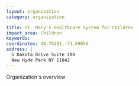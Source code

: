 ```yaml
---
layout: organization
category: organization

title: St. Mary's Healthcare System for Children
impact_area: Children
keywords: 
coordinates: 40.76201,-73.69056
address: |
  5 Dakota Drive Suite 200
  New Hyde Park NY 11042
---
```

Organization's overview
